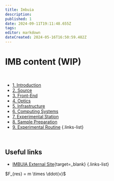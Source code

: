 ```yaml
---
title: Imbuia
description: 
published: 1
date: 2024-09-11T19:11:48.655Z
tags: 
editor: markdown
dateCreated: 2024-05-16T16:50:59.482Z
---
```


# IMB content (WIP)
<br>

- [1. Introduction](/Beamlines/Imbuia/imb_intro)
- [2. Source](/Beamlines/Imbuia/imb_source)
- [3. Front-End](/Beamlines/Imbuia/imb_frontend)
- [4. Optics](/Beamlines/Imbuia/imb_optics)
- [5. Infrastructure](/Beamlines/Imbuia/imb_infra)
- [6. Computing Systems](/Beamlines/Imbuia/imb_comp_systems)
- [7. Experimental Station](/Beamlines/Imbuia/imb_exp_station)
- [8. Sample Preparation](/Beamlines/Imbuia/imb_sample_prep)
- [9. Experimental Routine](/Beamlines/Imbuia/imb_exp_routine)
{.links-list}

<br>

## Useful links

- [IMBUIA External Site](https://lnls.cnpem.br/grupos/imbuia/){target=_blank}
{.links-list}

$F_{res} = m \times \ddot{v}$
